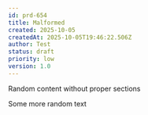 ```yaml
---
id: prd-654
title: Malformed
created: 2025-10-05
createdAt: 2025-10-05T19:46:22.506Z
author: Test
status: draft
priority: low
version: 1.0
---
```


Random content without proper sections

Some more random text